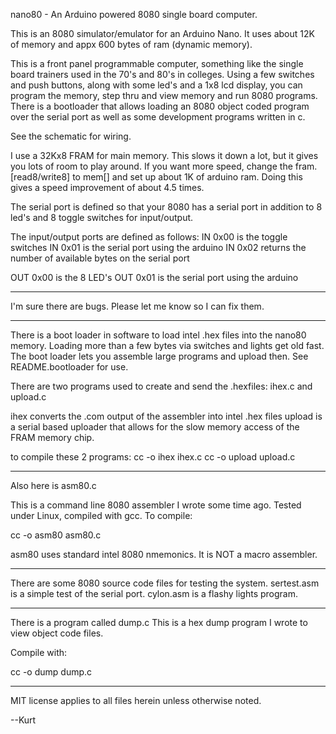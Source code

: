 nano80 - An Arduino powered 8080 single board computer.


This is an 8080 simulator/emulator for an Arduino Nano. It uses about 
12K of memory and appx 600 bytes of ram (dynamic memory).

This is a front panel programmable computer, something like the 
single board trainers used in the 70's and 80's in colleges. 
Using a few switches and push buttons, along with some led's 
and a 1x8 lcd display, you can program the memory, step thru 
and view memory and run 8080 programs. There is a bootloader 
that allows loading an 8080 object coded program over the serial 
port as well as some development programs written in c.

See the schematic for wiring.

I use a 32Kx8 FRAM for main memory. This slows it down a lot, but 
it gives you lots of room to play around. If you want more speed, 
change the fram.[read8/write8] to mem[] and set up about 1K of 
arduino ram. Doing this gives a speed improvement of about 4.5 times.

The serial port is defined so that your 8080 has a serial port in 
addition to 8 led's and 8 toggle switches for input/output.

The input/output ports are defined as follows:
IN 0x00 is the toggle switches
IN 0x01 is the serial port using the arduino
IN 0x02 returns the number of available bytes on the serial port

OUT 0x00 is the 8 LED's 
OUT 0x01 is the serial port using the arduino

------------------------------

I'm sure there are bugs. Please let me know so I can fix them.

------------------------------

There is a boot loader in software to load intel .hex files 
into the nano80 memory. Loading more than a few bytes via switches
and lights get old fast. The boot loader lets you assemble large 
programs and upload then. See README.bootloader for use.

There are two programs used to create and send the .hexfiles:
ihex.c and upload.c

ihex converts the .com output of the assembler into intel .hex files
upload is a serial based uploader that allows for the slow memory 
access of the FRAM memory chip.

to compile these 2 programs:
cc -o ihex ihex.c
cc -o upload upload.c

-----------------------------------

Also here is asm80.c

This is a command line 8080 assembler I wrote some time ago. Tested 
under Linux, compiled with gcc. To compile: 

cc -o asm80 asm80.c

asm80 uses standard intel 8080 nmemonics. It is NOT a macro assembler.

-----------------------------------

There are some 8080 source code files for testing the system. 
sertest.asm is a simple test of the serial port. 
cylon.asm is a flashy lights program.

-----------------------------------

There is a program called dump.c This is a hex dump program 
I wrote to view object code files. 

Compile with:

cc -o dump dump.c

-----------------------------------

MIT license applies to all files herein unless otherwise noted.

--Kurt

